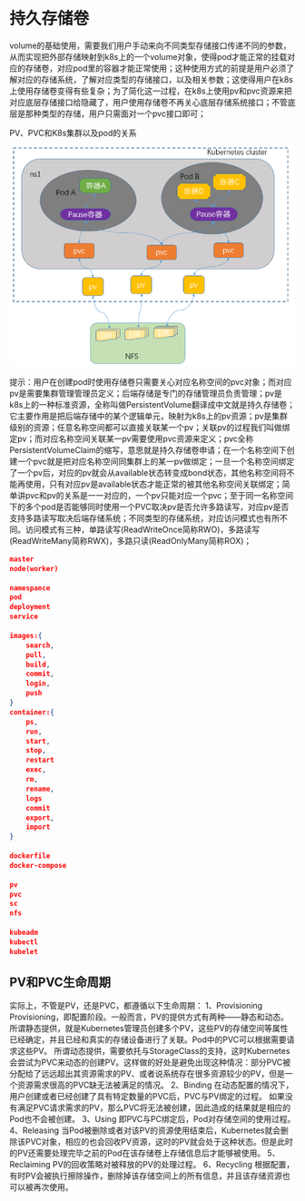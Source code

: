 # 持久存储卷

volume的基础使用，需要我们用户手动来向不同类型存储接口传递不同的参数，从而实现把外部存储映射到k8s上的一个volume对象，使得pod才能正常的挂载对应的存储卷，对应pod里的容器才能正常使用；这种使用方式的前提是用户必须了解对应的存储系统，了解对应类型的存储接口，以及相关参数；这使得用户在k8s上使用存储卷变得有些复杂；为了简化这一过程，在k8s上使用pv和pvc资源来把对应底层存储接口给隐藏了，用户使用存储卷不再关心底层存储系统接口；不管底层是那种类型的存储，用户只需面对一个pvc接口即可；

PV、PVC和K8s集群以及pod的关系

![img](10.存储系统.assets/1503305-20201225143626594-1079301982.png)

提示：用户在创建pod时使用存储卷只需要关心对应名称空间的pvc对象；而对应pv是需要集群管理管理员定义；后端存储是专门的存储管理员负责管理；pv是k8s上的一种标准资源，全称叫做PersistentVolume翻译成中文就是持久存储卷；它主要作用是把后端存储中的某个逻辑单元，映射为k8s上的pv资源；pv是集群级别的资源；任意名称空间都可以直接关联某一个pv；关联pv的过程我们叫做绑定pv；而对应名称空间关联某一pv需要使用pvc资源来定义；pvc全称PersistentVolumeClaim的缩写，意思就是持久存储卷申请；在一个名称空间下创建一个pvc就是把对应名称空间同集群上的某一pv做绑定；一旦一个名称空间绑定了一个pv后，对应的pv就会从available状态转变成bond状态，其他名称空间将不能再使用，只有对应pv是available状态才能正常的被其他名称空间关联绑定；简单讲pvc和pv的关系是一一对应的，一个pv只能对应一个pvc；至于同一名称空间下的多个pod是否能够同时使用一个PVC取决pv是否允许多路读写，对应pv是否支持多路读写取决后端存储系统；不同类型的存储系统，对应访问模式也有所不同。访问模式有三种，单路读写(ReadWriteOnce简称RWO)，多路读写(ReadWriteMany简称RWX)，多路只读(ReadOnlyMany简称ROX)；



```json
master
node(worker)

namespance
pod
deployment
service

images:{
    search,
    pull,
    build,
    commit,
    login,
    push
}
container:{
    ps,
    run,
    start,
    stop,
    restart
    exec,
    rm,
    rename,
    logs
    commit
    export,
    import
}

dockerfile
docker-compose

pv
pvc
sc
nfs

kubeadm
kubectl
kubelet

```





## PV和PVC生命周期

实际上，不管是PV，还是PVC，都遵循以下生命周期：
1、Provisioning
Provisioning，即配置阶段。一般而言，PV的提供方式有两种——静态和动态。
所谓静态提供，就是Kubernetes管理员创建多个PV，这些PV的存储空间等属性已经确定，并且已经和真实的存储设备进行了关联。Pod中的PVC可以根据需要请求这些PV。
所谓动态提供，需要依托与StorageClass的支持，这时Kubernetes会尝试为PVC来动态的创建PV。这样做的好处是避免出现这种情况：部分PVC被分配给了远远超出其资源需求的PV、或者说系统存在很多资源较少的PV，但是一个资源需求很高的PVC缺无法被满足的情况。
2、Binding
在动态配置的情况下，用户创建或者已经创建了具有特定数量的PVC后，PVC与PV绑定的过程。
如果没有满足PVC请求需求的PV，那么PVC将无法被创建，因此造成的结果就是相应的Pod也不会被创建。
3、Using
即PVC与PC绑定后，Pod对存储空间的使用过程。
4、Releasing
当Pod被删除或者对该PV的资源使用结束后，Kubernetes就会删除该PVC对象，相应的也会回收PV资源，这时的PV就会处于这种状态。但是此时的PV还需要处理完毕之前的Pod在该存储卷上存储信息后才能够被使用。
5、Reclaiming
PV的回收策略对被释放的PV的处理过程。
6、Recycling
根据配置，有时PV会被执行擦除操作，删除掉该存储空间上的所有信息，并且该存储资源也可以被再次使用。



